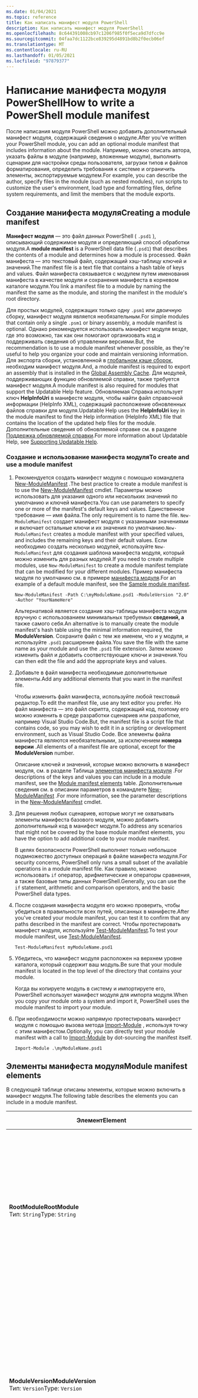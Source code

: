 ```yaml
---
ms.date: 01/04/2021
ms.topic: reference
title: Как написать манифест модуля PowerShell
description: Как написать манифест модуля PowerShell
ms.openlocfilehash: 8c644391008cb97c1206f985f0f5eca9d7dfcc9e
ms.sourcegitcommit: 04faa7dc1122bce839295d4891bd8b2f0ecb06ef
ms.translationtype: MT
ms.contentlocale: ru-RU
ms.lasthandoff: 01/05/2021
ms.locfileid: "97879377"
---
```

# <a name="how-to-write-a-powershell-module-manifest"></a><span data-ttu-id="8c124-103">Написание манифеста модуля PowerShell</span><span class="sxs-lookup"><span data-stu-id="8c124-103">How to write a PowerShell module manifest</span></span>

<span data-ttu-id="8c124-104">После написания модуля PowerShell можно добавить дополнительный манифест модуля, содержащий сведения о модуле.</span><span class="sxs-lookup"><span data-stu-id="8c124-104">After you've written your PowerShell module, you can add an optional module manifest that includes information about the module.</span></span> <span data-ttu-id="8c124-105">Например, можно описать автора, указать файлы в модуле (например, вложенные модули), выполнить сценарии для настройки среды пользователя, загрузки типов и файлов форматирования, определить требования к системе и ограничить элементы, экспортируемые модулем.</span><span class="sxs-lookup"><span data-stu-id="8c124-105">For example, you can describe the author, specify files in the module (such as nested modules), run scripts to customize the user's environment, load type and formatting files, define system requirements, and limit the members that the module exports.</span></span>

## <a name="creating-a-module-manifest"></a><span data-ttu-id="8c124-106">Создание манифеста модуля</span><span class="sxs-lookup"><span data-stu-id="8c124-106">Creating a module manifest</span></span>

<span data-ttu-id="8c124-107">**Манифест модуля** — это файл данных PowerShell ( `.psd1` ), описывающий содержимое модуля и определяющий способ обработки модуля.</span><span class="sxs-lookup"><span data-stu-id="8c124-107">A **module manifest** is a PowerShell data file (`.psd1`) that describes the contents of a module and determines how a module is processed.</span></span> <span data-ttu-id="8c124-108">Файл манифеста — это текстовый файл, содержащий хэш-таблицу ключей и значений.</span><span class="sxs-lookup"><span data-stu-id="8c124-108">The manifest file is a text file that contains a hash table of keys and values.</span></span> <span data-ttu-id="8c124-109">Файл манифеста связывается с модулем путем именования манифеста в качестве модуля и сохранения манифеста в корневом каталоге модуля.</span><span class="sxs-lookup"><span data-stu-id="8c124-109">You link a manifest file to a module by naming the manifest the same as the module, and storing the manifest in the module's root directory.</span></span>

<span data-ttu-id="8c124-110">Для простых модулей, содержащих только одну `.psm1` или двоичную сборку, манифест модуля является необязательным.</span><span class="sxs-lookup"><span data-stu-id="8c124-110">For simple modules that contain only a single `.psm1` or binary assembly, a module manifest is optional.</span></span> <span data-ttu-id="8c124-111">Однако рекомендуется использовать манифест модуля везде, где это возможно, так как они помогают организовать код и поддерживать сведения об управлении версиями.</span><span class="sxs-lookup"><span data-stu-id="8c124-111">But, the recommendation is to use a module manifest whenever possible, as they're useful to help you organize your code and maintain versioning information.</span></span> <span data-ttu-id="8c124-112">Для экспорта сборки, установленной в [глобальном кэше сборок](/dotnet/framework/app-domains/gac), необходим манифест модуля.</span><span class="sxs-lookup"><span data-stu-id="8c124-112">And, a module manifest is required to export an assembly that is installed in the [Global Assembly Cache](/dotnet/framework/app-domains/gac).</span></span> <span data-ttu-id="8c124-113">Для модулей, поддерживающих функцию обновляемой справки, также требуется манифест модуля.</span><span class="sxs-lookup"><span data-stu-id="8c124-113">A module manifest is also required for modules that support the Updatable Help feature.</span></span> <span data-ttu-id="8c124-114">Обновляемая Справка использует ключ **HelpInfoUri** в манифесте модуля, чтобы найти файл справочной информации (HelpInfo XML), содержащий расположение обновленных файлов справки для модуля.</span><span class="sxs-lookup"><span data-stu-id="8c124-114">Updatable Help uses the **HelpInfoUri** key in the module manifest to find the Help information (HelpInfo XML) file that contains the location of the updated help files for the module.</span></span> <span data-ttu-id="8c124-115">Дополнительные сведения об обновляемой справке см. в разделе [Поддержка обновляемой справки](./supporting-updatable-help.md).</span><span class="sxs-lookup"><span data-stu-id="8c124-115">For more information about Updatable Help, see [Supporting Updatable Help](./supporting-updatable-help.md).</span></span>

### <a name="to-create-and-use-a-module-manifest"></a><span data-ttu-id="8c124-116">Создание и использование манифеста модуля</span><span class="sxs-lookup"><span data-stu-id="8c124-116">To create and use a module manifest</span></span>

1. <span data-ttu-id="8c124-117">Рекомендуется создать манифест модуля с помощью командлета [New-ModuleManifest](/powershell/module/Microsoft.PowerShell.Core/New-ModuleManifest) .</span><span class="sxs-lookup"><span data-stu-id="8c124-117">The best practice to create a module manifest is to use the [New-ModuleManifest](/powershell/module/Microsoft.PowerShell.Core/New-ModuleManifest) cmdlet.</span></span> <span data-ttu-id="8c124-118">Параметры можно использовать для указания одного или нескольких значений по умолчанию и ключей манифеста.</span><span class="sxs-lookup"><span data-stu-id="8c124-118">You can use parameters to specify one or more of the manifest's default keys and values.</span></span> <span data-ttu-id="8c124-119">Единственное требование — имя файла.</span><span class="sxs-lookup"><span data-stu-id="8c124-119">The only requirement is to name the file.</span></span> <span data-ttu-id="8c124-120">`New-ModuleManifest` создает манифест модуля с указанными значениями и включает остальные ключи и их значения по умолчанию.</span><span class="sxs-lookup"><span data-stu-id="8c124-120">`New-ModuleManifest` creates a module manifest with your specified values, and includes the remaining keys and their default values.</span></span> <span data-ttu-id="8c124-121">Если необходимо создать несколько модулей, используйте `New-ModuleManifest` для создания шаблона манифеста модуля, который можно изменить для разных модулей.</span><span class="sxs-lookup"><span data-stu-id="8c124-121">If you need to create multiple modules, use `New-ModuleManifest` to create a module manifest template that can be modified for your different modules.</span></span> <span data-ttu-id="8c124-122">Пример манифеста модуля по умолчанию см. в примере [манифеста модуля](#sample-module-manifest).</span><span class="sxs-lookup"><span data-stu-id="8c124-122">For an example of a default module manifest, see the [Sample module manifest](#sample-module-manifest).</span></span>

   `New-ModuleManifest -Path C:\myModuleName.psd1 -ModuleVersion "2.0" -Author "YourNameHere"`

   <span data-ttu-id="8c124-123">Альтернативой является создание хэш-таблицы манифеста модуля вручную с использованием минимальных требуемых **сведений, а** также самого себя.</span><span class="sxs-lookup"><span data-stu-id="8c124-123">An alternative is to manually create the module manifest's hash table using the minimal information required, the **ModuleVersion**.</span></span> <span data-ttu-id="8c124-124">Сохраните файл с тем же именем, что и у модуля, и используйте `.psd1` расширение файла.</span><span class="sxs-lookup"><span data-stu-id="8c124-124">You save the file with the same name as your module and use the `.psd1` file extension.</span></span> <span data-ttu-id="8c124-125">Затем можно изменить файл и добавить соответствующие ключи и значения.</span><span class="sxs-lookup"><span data-stu-id="8c124-125">You can then edit the file and add the appropriate keys and values.</span></span>

1. <span data-ttu-id="8c124-126">Добавьте в файл манифеста необходимые дополнительные элементы.</span><span class="sxs-lookup"><span data-stu-id="8c124-126">Add any additional elements that you want in the manifest file.</span></span>

   <span data-ttu-id="8c124-127">Чтобы изменить файл манифеста, используйте любой текстовый редактор.</span><span class="sxs-lookup"><span data-stu-id="8c124-127">To edit the manifest file, use any text editor you prefer.</span></span> <span data-ttu-id="8c124-128">Но файл манифеста — это файл скрипта, содержащий код, поэтому его можно изменить в среде разработки сценариев или разработке, например Visual Studio Code.</span><span class="sxs-lookup"><span data-stu-id="8c124-128">But, the manifest file is a script file that contains code, so you may wish to edit it in a scripting or development environment, such as Visual Studio Code.</span></span> <span data-ttu-id="8c124-129">Все элементы файла манифеста являются необязательными, за исключением **номера версии** .</span><span class="sxs-lookup"><span data-stu-id="8c124-129">All elements of a manifest file are optional, except for the **ModuleVersion** number.</span></span>

   <span data-ttu-id="8c124-130">Описание ключей и значений, которые можно включить в манифест модуля, см. в разделе Таблица [элементов манифеста модуля](#module-manifest-elements) .</span><span class="sxs-lookup"><span data-stu-id="8c124-130">For descriptions of the keys and values you can include in a module manifest, see the [Module manifest elements](#module-manifest-elements) table.</span></span> <span data-ttu-id="8c124-131">Дополнительные сведения см. в описании параметров в командлете [New-ModuleManifest](/powershell/module/Microsoft.PowerShell.Core/New-ModuleManifest) .</span><span class="sxs-lookup"><span data-stu-id="8c124-131">For more information, see the parameter descriptions in the [New-ModuleManifest](/powershell/module/Microsoft.PowerShell.Core/New-ModuleManifest) cmdlet.</span></span>

1. <span data-ttu-id="8c124-132">Для решения любых сценариев, которые могут не охватывать элементы манифеста базового модуля, можно добавить дополнительный код в манифест модуля.</span><span class="sxs-lookup"><span data-stu-id="8c124-132">To address any scenarios that might not be covered by the base module manifest elements, you have the option to add additional code to your module manifest.</span></span>

   <span data-ttu-id="8c124-133">В целях безопасности PowerShell выполняет только небольшое подмножество доступных операций в файле манифеста модуля.</span><span class="sxs-lookup"><span data-stu-id="8c124-133">For security concerns, PowerShell only runs a small subset of the available operations in a module manifest file.</span></span> <span data-ttu-id="8c124-134">Как правило, можно использовать `if` оператор, арифметические и операторы сравнения, а также базовые типы данных PowerShell.</span><span class="sxs-lookup"><span data-stu-id="8c124-134">Generally, you can use the `if` statement, arithmetic and comparison operators, and the basic PowerShell data types.</span></span>

1. <span data-ttu-id="8c124-135">После создания манифеста модуля его можно проверить, чтобы убедиться в правильности всех путей, описанных в манифесте.</span><span class="sxs-lookup"><span data-stu-id="8c124-135">After you've created your module manifest, you can test it to confirm that any paths described in the manifest are correct.</span></span> <span data-ttu-id="8c124-136">Чтобы протестировать манифест модуля, используйте [Test-ModuleManifest](/powershell/module/Microsoft.PowerShell.Core/Test-ModuleManifest).</span><span class="sxs-lookup"><span data-stu-id="8c124-136">To test your module manifest, use [Test-ModuleManifest](/powershell/module/Microsoft.PowerShell.Core/Test-ModuleManifest).</span></span>

   `Test-ModuleManifest myModuleName.psd1`

1. <span data-ttu-id="8c124-137">Убедитесь, что манифест модуля расположен на верхнем уровне каталога, который содержит ваш модуль.</span><span class="sxs-lookup"><span data-stu-id="8c124-137">Be sure that your module manifest is located in the top level of the directory that contains your module.</span></span>

   <span data-ttu-id="8c124-138">Когда вы копируете модуль в систему и импортируете его, PowerShell использует манифест модуля для импорта модуля.</span><span class="sxs-lookup"><span data-stu-id="8c124-138">When you copy your module onto a system and import it, PowerShell uses the module manifest to import your module.</span></span>

1. <span data-ttu-id="8c124-139">При необходимости можно напрямую протестировать манифест модуля с помощью вызова метода [Import-Module](/powershell/module/Microsoft.PowerShell.Core/Import-Module) , используя точку с этим манифестом.</span><span class="sxs-lookup"><span data-stu-id="8c124-139">Optionally, you can directly test your module manifest with a call to [Import-Module](/powershell/module/Microsoft.PowerShell.Core/Import-Module) by dot-sourcing the manifest itself.</span></span>

   `Import-Module .\myModuleName.psd1`

## <a name="module-manifest-elements"></a><span data-ttu-id="8c124-140">Элементы манифеста модуля</span><span class="sxs-lookup"><span data-stu-id="8c124-140">Module manifest elements</span></span>

<span data-ttu-id="8c124-141">В следующей таблице описаны элементы, которые можно включить в манифест модуля.</span><span class="sxs-lookup"><span data-stu-id="8c124-141">The following table describes the elements you can include in a module manifest.</span></span>

|<span data-ttu-id="8c124-142">Элемент</span><span class="sxs-lookup"><span data-stu-id="8c124-142">Element</span></span>|<span data-ttu-id="8c124-143">По умолчанию</span><span class="sxs-lookup"><span data-stu-id="8c124-143">Default</span></span>|<span data-ttu-id="8c124-144">Описание</span><span class="sxs-lookup"><span data-stu-id="8c124-144">Description</span></span>|
|-------------|-------------|-----------------|
|<span data-ttu-id="8c124-145">**RootModule**</span><span class="sxs-lookup"><span data-stu-id="8c124-145">**RootModule**</span></span><br /> <span data-ttu-id="8c124-146">Тип: `String`</span><span class="sxs-lookup"><span data-stu-id="8c124-146">Type: `String`</span></span>|`<empty string>`|<span data-ttu-id="8c124-147">Модуль скрипта или файл двоичного модуля, связанный с этим манифестом.</span><span class="sxs-lookup"><span data-stu-id="8c124-147">Script module or binary module file associated with this manifest.</span></span> <span data-ttu-id="8c124-148">Предыдущие версии PowerShell вызвали этот элемент **модулетопроцесс**.</span><span class="sxs-lookup"><span data-stu-id="8c124-148">Previous versions of PowerShell called this element the **ModuleToProcess**.</span></span><br /> <span data-ttu-id="8c124-149">Возможные типы для корневого модуля могут быть пустыми, что создает модуль **манифеста** , имя модуля скрипта ( `.psm1` ) или имя двоичного модуля ( `.exe` или `.dll` ).</span><span class="sxs-lookup"><span data-stu-id="8c124-149">Possible types for the root module can be empty, which creates a **Manifest** module, the name of a script module (`.psm1`), or the name of a binary module (`.exe` or `.dll`).</span></span> <span data-ttu-id="8c124-150">При размещении имени манифеста модуля ( `.psd1` ) или файла скрипта ( `.ps1` ) в этом элементе возникает ошибка.</span><span class="sxs-lookup"><span data-stu-id="8c124-150">Placing the name of a module manifest (`.psd1`) or a script file (`.ps1`) in this element causes an error.</span></span> <br /> <span data-ttu-id="8c124-151">Например, `RootModule = 'ScriptModule.psm1'`.</span><span class="sxs-lookup"><span data-stu-id="8c124-151">Example: `RootModule = 'ScriptModule.psm1'`</span></span>|
|<span data-ttu-id="8c124-152">**ModuleVersion**</span><span class="sxs-lookup"><span data-stu-id="8c124-152">**ModuleVersion**</span></span><br /> <span data-ttu-id="8c124-153">Тип: `Version`</span><span class="sxs-lookup"><span data-stu-id="8c124-153">Type: `Version`</span></span>|`'0.0.1'`|<span data-ttu-id="8c124-154">Номер версии этого модуля.</span><span class="sxs-lookup"><span data-stu-id="8c124-154">Version number of this module.</span></span> <span data-ttu-id="8c124-155">Если значение не задано, `New-ModuleManifest`   используется значение по умолчанию.</span><span class="sxs-lookup"><span data-stu-id="8c124-155">If a value isn't specified, `New-ModuleManifest`   uses the default.</span></span> <span data-ttu-id="8c124-156">Строка должна иметь возможность преобразования в тип, `Version` например `#.#.#.#.#` .</span><span class="sxs-lookup"><span data-stu-id="8c124-156">The string must be able to convert to the type `Version` for example `#.#.#.#.#`.</span></span> <span data-ttu-id="8c124-157">`Import-Module` загружает первый найденный модуль в **$PSModulePath** , который соответствует имени, и имеет по крайней мере **высокое значение в** качестве параметра **MinimumVersion** .</span><span class="sxs-lookup"><span data-stu-id="8c124-157">`Import-Module` loads the first module it finds on the **$PSModulePath** that matches the name, and has at least as high a **ModuleVersion**, as the **MinimumVersion** parameter.</span></span> <span data-ttu-id="8c124-158">Чтобы импортировать определенную версию, используйте `Import-Module` параметр **RequiredVersion** командлета.</span><span class="sxs-lookup"><span data-stu-id="8c124-158">To import a specific version, use the `Import-Module` cmdlet's **RequiredVersion** parameter.</span></span><br /> <span data-ttu-id="8c124-159">Например, `ModuleVersion = '1.0'`.</span><span class="sxs-lookup"><span data-stu-id="8c124-159">Example: `ModuleVersion = '1.0'`</span></span>|
|<span data-ttu-id="8c124-160">**GUID**</span><span class="sxs-lookup"><span data-stu-id="8c124-160">**GUID**</span></span><br /> <span data-ttu-id="8c124-161">Тип: `GUID`</span><span class="sxs-lookup"><span data-stu-id="8c124-161">Type: `GUID`</span></span>|`'<GUID>'`|<span data-ttu-id="8c124-162">Идентификатор, используемый для уникальной идентификации этого модуля.</span><span class="sxs-lookup"><span data-stu-id="8c124-162">ID used to uniquely identify this module.</span></span> <span data-ttu-id="8c124-163">Если значение не указано, `New-ModuleManifest` автоматически создает значение.</span><span class="sxs-lookup"><span data-stu-id="8c124-163">If a value isn't specified, `New-ModuleManifest` autogenerates the value.</span></span> <span data-ttu-id="8c124-164">В настоящее время модуль нельзя импортировать по **идентификатору GUID**.</span><span class="sxs-lookup"><span data-stu-id="8c124-164">You can't currently import a module by **GUID**.</span></span> <br /> <span data-ttu-id="8c124-165">Например, `GUID = 'cfc45206-1e49-459d-a8ad-5b571ef94857'`.</span><span class="sxs-lookup"><span data-stu-id="8c124-165">Example: `GUID = 'cfc45206-1e49-459d-a8ad-5b571ef94857'`</span></span>|
|<span data-ttu-id="8c124-166">**Автор**</span><span class="sxs-lookup"><span data-stu-id="8c124-166">**Author**</span></span><br /> <span data-ttu-id="8c124-167">Тип: `String`</span><span class="sxs-lookup"><span data-stu-id="8c124-167">Type: `String`</span></span>|`'<Current user>'`|<span data-ttu-id="8c124-168">Автор этого модуля.</span><span class="sxs-lookup"><span data-stu-id="8c124-168">Author of this module.</span></span> <span data-ttu-id="8c124-169">Если значение не указано, `New-ModuleManifest` использует текущего пользователя.</span><span class="sxs-lookup"><span data-stu-id="8c124-169">If a value isn't specified, `New-ModuleManifest` uses the current user.</span></span> <br /> <span data-ttu-id="8c124-170">Например, `Author = 'AuthorNameHere'`.</span><span class="sxs-lookup"><span data-stu-id="8c124-170">Example: `Author = 'AuthorNameHere'`</span></span>|
|<span data-ttu-id="8c124-171">**CompanyName**</span><span class="sxs-lookup"><span data-stu-id="8c124-171">**CompanyName**</span></span><br /> <span data-ttu-id="8c124-172">Тип: `String`</span><span class="sxs-lookup"><span data-stu-id="8c124-172">Type: `String`</span></span>|`'Unknown'`|<span data-ttu-id="8c124-173">Компания или поставщик этого модуля.</span><span class="sxs-lookup"><span data-stu-id="8c124-173">Company or vendor of this module.</span></span> <span data-ttu-id="8c124-174">Если значение не задано, `New-ModuleManifest` используется значение по умолчанию.</span><span class="sxs-lookup"><span data-stu-id="8c124-174">If a value isn't specified, `New-ModuleManifest` uses the default.</span></span><br /> <span data-ttu-id="8c124-175">Например, `CompanyName = 'Fabrikam'`.</span><span class="sxs-lookup"><span data-stu-id="8c124-175">Example: `CompanyName = 'Fabrikam'`</span></span>|
|<span data-ttu-id="8c124-176">**Авторские права**</span><span class="sxs-lookup"><span data-stu-id="8c124-176">**Copyright**</span></span><br /> <span data-ttu-id="8c124-177">Тип: `String`</span><span class="sxs-lookup"><span data-stu-id="8c124-177">Type: `String`</span></span>|`'(c) <Author>. All rights reserved.'`| <span data-ttu-id="8c124-178">Заявление об авторских правах для этого модуля.</span><span class="sxs-lookup"><span data-stu-id="8c124-178">Copyright statement for this module.</span></span> <span data-ttu-id="8c124-179">Если значение не указано, `New-ModuleManifest` то использует значение по умолчанию с текущим пользователем в качестве `<Author>` .</span><span class="sxs-lookup"><span data-stu-id="8c124-179">If a value isn't specified, `New-ModuleManifest` uses the default with the current user as the `<Author>`.</span></span> <span data-ttu-id="8c124-180">Чтобы указать автора, используйте параметр **Author** .</span><span class="sxs-lookup"><span data-stu-id="8c124-180">To specify an author, use the **Author** parameter.</span></span> <br /> <span data-ttu-id="8c124-181">Например, `Copyright = '2019 AuthorName. All rights reserved.'`.</span><span class="sxs-lookup"><span data-stu-id="8c124-181">Example: `Copyright = '2019 AuthorName. All rights reserved.'`</span></span>|
|<span data-ttu-id="8c124-182">**Описание**</span><span class="sxs-lookup"><span data-stu-id="8c124-182">**Description**</span></span><br /> <span data-ttu-id="8c124-183">Тип: `String`</span><span class="sxs-lookup"><span data-stu-id="8c124-183">Type: `String`</span></span>|`<empty string>`|<span data-ttu-id="8c124-184">Описание функциональных возможностей, предоставляемых этим модулем.</span><span class="sxs-lookup"><span data-stu-id="8c124-184">Description of the functionality provided by this module.</span></span><br /> <span data-ttu-id="8c124-185">Например, `Description = 'This is the module's description.'`.</span><span class="sxs-lookup"><span data-stu-id="8c124-185">Example: `Description = 'This is the module's description.'`</span></span>|
|<span data-ttu-id="8c124-186">**PowerShellVersion**</span><span class="sxs-lookup"><span data-stu-id="8c124-186">**PowerShellVersion**</span></span><br /> <span data-ttu-id="8c124-187">Тип: `Version`</span><span class="sxs-lookup"><span data-stu-id="8c124-187">Type: `Version`</span></span>|`<empty string>`|<span data-ttu-id="8c124-188">Минимальная версия модуля PowerShell, необходимая для этого модуля.</span><span class="sxs-lookup"><span data-stu-id="8c124-188">Minimum version of the PowerShell engine required by this module.</span></span> <span data-ttu-id="8c124-189">Допустимые значения: 1,0, 2,0, 3,0, 4,0, 5,0, 5,1, 6,0, 6,1, 6,2, 7,0 и 7,1.</span><span class="sxs-lookup"><span data-stu-id="8c124-189">Valid values are 1.0, 2.0, 3.0, 4.0, 5.0, 5.1, 6.0, 6.1, 6.2, 7.0 and 7.1.</span></span><br /> <span data-ttu-id="8c124-190">Например, `PowerShellVersion = '5.0'`.</span><span class="sxs-lookup"><span data-stu-id="8c124-190">Example: `PowerShellVersion = '5.0'`</span></span>|
|<span data-ttu-id="8c124-191">**повершеллхостнаме**</span><span class="sxs-lookup"><span data-stu-id="8c124-191">**PowerShellHostName**</span></span><br /> <span data-ttu-id="8c124-192">Тип: `String`</span><span class="sxs-lookup"><span data-stu-id="8c124-192">Type: `String`</span></span>|`<empty string>`|<span data-ttu-id="8c124-193">Имя узла PowerShell, необходимого для этого модуля.</span><span class="sxs-lookup"><span data-stu-id="8c124-193">Name of the PowerShell host required by this module.</span></span> <span data-ttu-id="8c124-194">Это имя предоставляется в PowerShell.</span><span class="sxs-lookup"><span data-stu-id="8c124-194">This name is provided by PowerShell.</span></span> <span data-ttu-id="8c124-195">Чтобы найти имя основной программы, в программе введите: `$host.name` .</span><span class="sxs-lookup"><span data-stu-id="8c124-195">To find the name of a host program, in the program, type: `$host.name`.</span></span><br /> <span data-ttu-id="8c124-196">Например, `PowerShellHostName = 'ConsoleHost'`.</span><span class="sxs-lookup"><span data-stu-id="8c124-196">Example: `PowerShellHostName = 'ConsoleHost'`</span></span>|
|<span data-ttu-id="8c124-197">**повершеллхостверсион**</span><span class="sxs-lookup"><span data-stu-id="8c124-197">**PowerShellHostVersion**</span></span><br /> <span data-ttu-id="8c124-198">Тип: `Version`</span><span class="sxs-lookup"><span data-stu-id="8c124-198">Type: `Version`</span></span>|`<empty string>`|<span data-ttu-id="8c124-199">Минимальная версия узла PowerShell, необходимая для этого модуля.</span><span class="sxs-lookup"><span data-stu-id="8c124-199">Minimum version of the PowerShell host required by this module.</span></span><br /> <span data-ttu-id="8c124-200">Например, `PowerShellHostVersion = '2.0'`.</span><span class="sxs-lookup"><span data-stu-id="8c124-200">Example: `PowerShellHostVersion = '2.0'`</span></span>|
|<span data-ttu-id="8c124-201">**дотнетфрамеворкверсион**</span><span class="sxs-lookup"><span data-stu-id="8c124-201">**DotNetFrameworkVersion**</span></span><br /> <span data-ttu-id="8c124-202">Тип: `Version`</span><span class="sxs-lookup"><span data-stu-id="8c124-202">Type: `Version`</span></span>|`<empty string>`|<span data-ttu-id="8c124-203">Минимальная версия платформы Microsoft .NET, необходимая для этого модуля.</span><span class="sxs-lookup"><span data-stu-id="8c124-203">Minimum version of Microsoft .NET Framework required by this module.</span></span> <span data-ttu-id="8c124-204">Этот предварительный компонент действителен только для выпуска PowerShell Desktop Edition, например PowerShell 5,1.</span><span class="sxs-lookup"><span data-stu-id="8c124-204">This prerequisite is valid for the PowerShell Desktop edition only, such as PowerShell 5.1.</span></span><br /> <span data-ttu-id="8c124-205">Например, `DotNetFrameworkVersion = '3.5'`.</span><span class="sxs-lookup"><span data-stu-id="8c124-205">Example: `DotNetFrameworkVersion = '3.5'`</span></span>|
|<span data-ttu-id="8c124-206">**CLRVersion**</span><span class="sxs-lookup"><span data-stu-id="8c124-206">**CLRVersion**</span></span><br /> <span data-ttu-id="8c124-207">Тип: `Version`</span><span class="sxs-lookup"><span data-stu-id="8c124-207">Type: `Version`</span></span>|`<empty string>`|<span data-ttu-id="8c124-208">Минимальная версия среды CLR, необходимая для этого модуля.</span><span class="sxs-lookup"><span data-stu-id="8c124-208">Minimum version of the common language runtime (CLR) required by this module.</span></span> <span data-ttu-id="8c124-209">Этот предварительный компонент действителен только для выпуска PowerShell Desktop Edition, например PowerShell 5,1.</span><span class="sxs-lookup"><span data-stu-id="8c124-209">This prerequisite is valid for the PowerShell Desktop edition only, such as PowerShell 5.1.</span></span><br /> <span data-ttu-id="8c124-210">Например, `CLRVersion = '3.5'`.</span><span class="sxs-lookup"><span data-stu-id="8c124-210">Example: `CLRVersion = '3.5'`</span></span>|
|<span data-ttu-id="8c124-211">**ProcessorArchitecture**</span><span class="sxs-lookup"><span data-stu-id="8c124-211">**ProcessorArchitecture**</span></span><br /> <span data-ttu-id="8c124-212">Тип: `ProcessorArchitecture`</span><span class="sxs-lookup"><span data-stu-id="8c124-212">Type: `ProcessorArchitecture`</span></span>|`<empty string>`|<span data-ttu-id="8c124-213">Архитектура процессора (отсутствует, x86, AMD64), необходимая для этого модуля.</span><span class="sxs-lookup"><span data-stu-id="8c124-213">Processor architecture (None, X86, Amd64) required by this module.</span></span> <span data-ttu-id="8c124-214">Допустимые значения: x86, AMD64, ARM, IA64, MSIL и None (неизвестный или не указан).</span><span class="sxs-lookup"><span data-stu-id="8c124-214">Valid values are x86, AMD64, Arm, IA64, MSIL, and None (unknown or unspecified).</span></span><br /> <span data-ttu-id="8c124-215">Например, `ProcessorArchitecture = 'x86'`.</span><span class="sxs-lookup"><span data-stu-id="8c124-215">Example: `ProcessorArchitecture = 'x86'`</span></span>|
|<span data-ttu-id="8c124-216">**RequiredModules**</span><span class="sxs-lookup"><span data-stu-id="8c124-216">**RequiredModules**</span></span><br /> <span data-ttu-id="8c124-217">Тип: `Object[]`</span><span class="sxs-lookup"><span data-stu-id="8c124-217">Type: `Object[]`</span></span>|`@()`|<span data-ttu-id="8c124-218">Модули, которые необходимо импортировать в глобальную среду перед импортом этого модуля.</span><span class="sxs-lookup"><span data-stu-id="8c124-218">Modules that must be imported into the global environment prior to importing this module.</span></span> <span data-ttu-id="8c124-219">Это загружает все перечисленные модули, если они еще не загружены.</span><span class="sxs-lookup"><span data-stu-id="8c124-219">This loads any modules listed unless they've already been loaded.</span></span> <span data-ttu-id="8c124-220">Так, некоторые модули могли быть загружены другим модулем.</span><span class="sxs-lookup"><span data-stu-id="8c124-220">For example, some modules may already be loaded by a different module.</span></span> <span data-ttu-id="8c124-221">Можно указать конкретную версию для загрузки с помощью `RequiredVersion` , а не `ModuleVersion` .</span><span class="sxs-lookup"><span data-stu-id="8c124-221">It's possible to specify a specific version to load using `RequiredVersion` rather than `ModuleVersion`.</span></span> <span data-ttu-id="8c124-222">Когда `ModuleVersion` используется, будет загружена последняя версия, доступная по меньшей мере с указанной версией.</span><span class="sxs-lookup"><span data-stu-id="8c124-222">When `ModuleVersion` is used it will load the newest version available with a minimum of the version specified.</span></span> <span data-ttu-id="8c124-223">В значении параметра строки и хэш-таблицы можно объединять.</span><span class="sxs-lookup"><span data-stu-id="8c124-223">You can combine strings and hash tables in the parameter value.</span></span><br /> <span data-ttu-id="8c124-224">Пример: `RequiredModules = @("MyModule", @{ModuleName="MyDependentModule"; ModuleVersion="2.0"; GUID="cfc45206-1e49-459d-a8ad-5b571ef94857"})`</span><span class="sxs-lookup"><span data-stu-id="8c124-224">Example: `RequiredModules = @("MyModule", @{ModuleName="MyDependentModule"; ModuleVersion="2.0"; GUID="cfc45206-1e49-459d-a8ad-5b571ef94857"})`</span></span><br /> <span data-ttu-id="8c124-225">Пример: `RequiredModules = @("MyModule", @{ModuleName="MyDependentModule"; RequiredVersion="1.5"; GUID="cfc45206-1e49-459d-a8ad-5b571ef94857"})`</span><span class="sxs-lookup"><span data-stu-id="8c124-225">Example: `RequiredModules = @("MyModule", @{ModuleName="MyDependentModule"; RequiredVersion="1.5"; GUID="cfc45206-1e49-459d-a8ad-5b571ef94857"})`</span></span>|
|<span data-ttu-id="8c124-226">**рекуиредассемблиес**</span><span class="sxs-lookup"><span data-stu-id="8c124-226">**RequiredAssemblies**</span></span><br /> <span data-ttu-id="8c124-227">Тип: `String[]`</span><span class="sxs-lookup"><span data-stu-id="8c124-227">Type: `String[]`</span></span>|`@()`|<span data-ttu-id="8c124-228">Сборки, которые должны быть загружены перед импортом этого модуля.</span><span class="sxs-lookup"><span data-stu-id="8c124-228">Assemblies that must be loaded prior to importing this module.</span></span> <span data-ttu-id="8c124-229">Указывает `.dll` имена файлов сборки (), которые требуются для модуля.</span><span class="sxs-lookup"><span data-stu-id="8c124-229">Specifies the assembly (`.dll`) file names that the module requires.</span></span><br /> <span data-ttu-id="8c124-230">PowerShell загружает указанные сборки перед обновлением типов или форматов, импортом вложенных модулей или импортом файла модуля, который указан в значении ключа RootModule.</span><span class="sxs-lookup"><span data-stu-id="8c124-230">PowerShell loads the specified assemblies before updating types or formats, importing nested modules, or importing the module file that is specified in the value of the RootModule key.</span></span> <span data-ttu-id="8c124-231">Используйте этот параметр, чтобы получить список всех сборок, необходимых для модуля.</span><span class="sxs-lookup"><span data-stu-id="8c124-231">Use this parameter to list all the assemblies that the module requires.</span></span><br /> <span data-ttu-id="8c124-232">Например, `RequiredAssemblies = @("assembly1.dll", "assembly2.dll", "assembly3.dll")`.</span><span class="sxs-lookup"><span data-stu-id="8c124-232">Example: `RequiredAssemblies = @("assembly1.dll", "assembly2.dll", "assembly3.dll")`</span></span>|
|<span data-ttu-id="8c124-233">**скриптстопроцесс**</span><span class="sxs-lookup"><span data-stu-id="8c124-233">**ScriptsToProcess**</span></span><br /> <span data-ttu-id="8c124-234">Тип: `String[]`</span><span class="sxs-lookup"><span data-stu-id="8c124-234">Type: `String[]`</span></span>|`@()`|<span data-ttu-id="8c124-235">Файлы скриптов ( `.ps1` ), которые выполняются в состоянии сеанса вызывающего объекта при импорте модуля.</span><span class="sxs-lookup"><span data-stu-id="8c124-235">Script (`.ps1`) files that are run in the caller's session state when the module is imported.</span></span> <span data-ttu-id="8c124-236">Это может быть глобальное состояние сеанса или, для вложенных модулей, состояние сеанса другого модуля.</span><span class="sxs-lookup"><span data-stu-id="8c124-236">This could be the global session state or, for nested modules, the session state of another module.</span></span> <span data-ttu-id="8c124-237">Эти скрипты можно использовать для подготовки среды точно так же, как в скрипте.</span><span class="sxs-lookup"><span data-stu-id="8c124-237">You can use these scripts to prepare an environment just as you might use a log in script.</span></span><br /> <span data-ttu-id="8c124-238">Эти скрипты выполняются до загрузки всех модулей, перечисленных в манифесте.</span><span class="sxs-lookup"><span data-stu-id="8c124-238">These scripts are run before any of the modules listed in the manifest are loaded.</span></span> <br /> <span data-ttu-id="8c124-239">Например, `ScriptsToProcess = @("script1.ps1", "script2.ps1", "script3.ps1")`.</span><span class="sxs-lookup"><span data-stu-id="8c124-239">Example: `ScriptsToProcess = @("script1.ps1", "script2.ps1", "script3.ps1")`</span></span>|
|<span data-ttu-id="8c124-240">**типестопроцесс**</span><span class="sxs-lookup"><span data-stu-id="8c124-240">**TypesToProcess**</span></span><br /> <span data-ttu-id="8c124-241">Тип: `String[]`</span><span class="sxs-lookup"><span data-stu-id="8c124-241">Type: `String[]`</span></span>|`@()`|<span data-ttu-id="8c124-242">Файлы типов ( `.ps1xml` ), которые будут загружены при импорте этого модуля.</span><span class="sxs-lookup"><span data-stu-id="8c124-242">Type files (`.ps1xml`) to be loaded when importing this module.</span></span> <br /> <span data-ttu-id="8c124-243">Например, `TypesToProcess = @("type1.ps1xml", "type2.ps1xml", "type3.ps1xml")`.</span><span class="sxs-lookup"><span data-stu-id="8c124-243">Example: `TypesToProcess = @("type1.ps1xml", "type2.ps1xml", "type3.ps1xml")`</span></span>|
|<span data-ttu-id="8c124-244">**форматстопроцесс**</span><span class="sxs-lookup"><span data-stu-id="8c124-244">**FormatsToProcess**</span></span><br /> <span data-ttu-id="8c124-245">Тип: `String[]`</span><span class="sxs-lookup"><span data-stu-id="8c124-245">Type: `String[]`</span></span>|`@()`|<span data-ttu-id="8c124-246">Файлы форматирования ( `.ps1xml` ), которые должны быть загружены при импорте этого модуля.</span><span class="sxs-lookup"><span data-stu-id="8c124-246">Format files (`.ps1xml`) to be loaded when importing this module.</span></span> <br /> <span data-ttu-id="8c124-247">Например, `FormatsToProcess = @("format1.ps1xml", "format2.ps1xml", "format3.ps1xml")`.</span><span class="sxs-lookup"><span data-stu-id="8c124-247">Example: `FormatsToProcess = @("format1.ps1xml", "format2.ps1xml", "format3.ps1xml")`</span></span>|
|<span data-ttu-id="8c124-248">**NestedModules**</span><span class="sxs-lookup"><span data-stu-id="8c124-248">**NestedModules**</span></span><br /> <span data-ttu-id="8c124-249">Тип: `Object[]`</span><span class="sxs-lookup"><span data-stu-id="8c124-249">Type: `Object[]`</span></span>|`@()`|<span data-ttu-id="8c124-250">Модули для импорта как вложенные модули модуля, указанного в **RootModule** (Alias:**модулетопроцесс**).</span><span class="sxs-lookup"><span data-stu-id="8c124-250">Modules to import as nested modules of the module specified in **RootModule** (alias:**ModuleToProcess**).</span></span><br /> <span data-ttu-id="8c124-251">Добавление имени модуля в этот элемент аналогично вызову `Import-Module` из скрипта или кода сборки.</span><span class="sxs-lookup"><span data-stu-id="8c124-251">Adding a module name to this element is similar to calling `Import-Module` from within your script or assembly code.</span></span> <span data-ttu-id="8c124-252">Основное отличие от использования файла манифеста состоит в том, что проще увидеть, что вы загружаете.</span><span class="sxs-lookup"><span data-stu-id="8c124-252">The main difference by using a manifest file is that it's easier to see what you're loading.</span></span> <span data-ttu-id="8c124-253">Если не удается загрузить модуль, вы еще не загрузили фактический модуль.</span><span class="sxs-lookup"><span data-stu-id="8c124-253">And, if a module fails to load, you will not yet have loaded your actual module.</span></span><br /> <span data-ttu-id="8c124-254">Помимо других модулей, здесь также можно загрузить файлы сценариев ( `.ps1` ).</span><span class="sxs-lookup"><span data-stu-id="8c124-254">In addition to other modules, you may also load script (`.ps1`) files here.</span></span> <span data-ttu-id="8c124-255">Эти файлы будут выполняться в контексте корневого модуля.</span><span class="sxs-lookup"><span data-stu-id="8c124-255">These files will execute in the context of the root module.</span></span> <span data-ttu-id="8c124-256">Это эквивалентно тому, что точка помещает сценарий в корневой модуль.</span><span class="sxs-lookup"><span data-stu-id="8c124-256">This is equivalent to dot sourcing the script in your root module.</span></span> <br /> <span data-ttu-id="8c124-257">Например, `NestedModules = @("script.ps1", @{ModuleName="MyModule"; ModuleVersion="1.0.0.0"; GUID="50cdb55f-5ab7-489f-9e94-4ec21ff51e59"})`.</span><span class="sxs-lookup"><span data-stu-id="8c124-257">Example: `NestedModules = @("script.ps1", @{ModuleName="MyModule"; ModuleVersion="1.0.0.0"; GUID="50cdb55f-5ab7-489f-9e94-4ec21ff51e59"})`</span></span>|
|<span data-ttu-id="8c124-258">**FunctionsToExport**</span><span class="sxs-lookup"><span data-stu-id="8c124-258">**FunctionsToExport**</span></span><br /> <span data-ttu-id="8c124-259">Тип: `String[]`</span><span class="sxs-lookup"><span data-stu-id="8c124-259">Type: `String[]`</span></span>|`@()`|<span data-ttu-id="8c124-260">Указывает функции для экспорта из этого модуля. для лучшей производительности не используйте подстановочные знаки и не удаляйте запись, используйте пустой массив, если нет функций для экспорта.</span><span class="sxs-lookup"><span data-stu-id="8c124-260">Specifies the functions to export from this module, for best performance, do not use wildcards and do not delete the entry, use an empty array if there are no functions to export.</span></span> <span data-ttu-id="8c124-261">По умолчанию никакие функции не экспортируются.</span><span class="sxs-lookup"><span data-stu-id="8c124-261">By default, no functions are exported.</span></span> <span data-ttu-id="8c124-262">Этот ключ можно использовать для перечисления функций, экспортируемых модулем.</span><span class="sxs-lookup"><span data-stu-id="8c124-262">You can use this key to list the functions that are exported by the module.</span></span><br /> <span data-ttu-id="8c124-263">Модуль экспортирует функции в состояние сеанса вызывающего объекта.</span><span class="sxs-lookup"><span data-stu-id="8c124-263">The module exports the functions to the caller's session state.</span></span> <span data-ttu-id="8c124-264">Состояние сеанса вызывающего объекта может быть глобальным состоянием сеанса или, для вложенных модулей, состояние сеанса другого модуля.</span><span class="sxs-lookup"><span data-stu-id="8c124-264">The caller's session state can be the global session state or, for nested modules, the session state of another module.</span></span> <span data-ttu-id="8c124-265">При создании цепочки вложенных модулей все функции, экспортированные вложенным модулем, будут экспортированы в глобальное состояние сеанса, если только модуль в цепочке не будет ограничивать функцию с помощью ключа **FunctionsToExport** .</span><span class="sxs-lookup"><span data-stu-id="8c124-265">When chaining nested modules, all functions that are exported by a nested module will be exported to the global session state unless a module in the chain restricts the function by using the **FunctionsToExport** key.</span></span><br /> <span data-ttu-id="8c124-266">Если манифест экспортирует псевдонимы для функций, этот ключ может удалить функции, псевдонимы которых перечислены в ключе **алиасестоекспорт** , но этот ключ не может добавлять в список псевдонимы функций.</span><span class="sxs-lookup"><span data-stu-id="8c124-266">If the manifest exports aliases for the functions, this key can remove functions whose aliases are listed in the **AliasesToExport** key, but this key cannot add function aliases to the list.</span></span> <br /> <span data-ttu-id="8c124-267">Например, `FunctionsToExport = @("function1", "function2", "function3")`.</span><span class="sxs-lookup"><span data-stu-id="8c124-267">Example: `FunctionsToExport = @("function1", "function2", "function3")`</span></span>|
|<span data-ttu-id="8c124-268">**CmdletsToExport**</span><span class="sxs-lookup"><span data-stu-id="8c124-268">**CmdletsToExport**</span></span><br /> <span data-ttu-id="8c124-269">Тип: `String[]`</span><span class="sxs-lookup"><span data-stu-id="8c124-269">Type: `String[]`</span></span>|`@()`|<span data-ttu-id="8c124-270">Указывает командлеты для экспорта из этого модуля. для лучшей производительности не используйте подстановочные знаки и не удаляйте запись, используйте пустой массив, если нет командлетов для экспорта.</span><span class="sxs-lookup"><span data-stu-id="8c124-270">Specifies the cmdlets to export from this module, for best performance, do not use wildcards and do not delete the entry, use an empty array if there are no cmdlets to export.</span></span> <span data-ttu-id="8c124-271">По умолчанию командлеты не экспортируются.</span><span class="sxs-lookup"><span data-stu-id="8c124-271">By default, no cmdlets are exported.</span></span> <span data-ttu-id="8c124-272">Этот ключ можно использовать для перечисления командлетов, экспортируемых модулем.</span><span class="sxs-lookup"><span data-stu-id="8c124-272">You can use this key to list the cmdlets that are exported by the module.</span></span><br /> <span data-ttu-id="8c124-273">Состояние сеанса вызывающего объекта может быть глобальным состоянием сеанса или, для вложенных модулей, состояние сеанса другого модуля.</span><span class="sxs-lookup"><span data-stu-id="8c124-273">The caller's session state can be the global session state or, for nested modules, the session state of another module.</span></span> <span data-ttu-id="8c124-274">При цепочке вложенных модулей все командлеты, экспортированные вложенным модулем, будут экспортированы в глобальное состояние сеанса, если только модуль в цепочке не будет ограничивать командлет с помощью ключа **CmdletsToExport** .</span><span class="sxs-lookup"><span data-stu-id="8c124-274">When you're chaining nested modules, all cmdlets that are exported by a nested module will be exported to the global session state unless a module in the chain restricts the cmdlet by using the **CmdletsToExport** key.</span></span><br /> <span data-ttu-id="8c124-275">Если манифест экспортирует псевдонимы для командлетов, этот ключ может удалить командлеты, псевдонимы которых перечислены в ключе **алиасестоекспорт** , но этот раздел не может добавлять псевдонимы командлетов в список.</span><span class="sxs-lookup"><span data-stu-id="8c124-275">If the manifest exports aliases for the cmdlets, this key can remove cmdlets whose aliases are listed in the **AliasesToExport** key, but this key cannot add cmdlet aliases to the list.</span></span> <br /> <span data-ttu-id="8c124-276">Например, `CmdletsToExport = @("Get-MyCmdlet", "Set-MyCmdlet", "Test-MyCmdlet")`.</span><span class="sxs-lookup"><span data-stu-id="8c124-276">Example: `CmdletsToExport = @("Get-MyCmdlet", "Set-MyCmdlet", "Test-MyCmdlet")`</span></span>|
|<span data-ttu-id="8c124-277">**вариаблестоекспорт**</span><span class="sxs-lookup"><span data-stu-id="8c124-277">**VariablesToExport**</span></span><br /> <span data-ttu-id="8c124-278">Тип: `String[]`</span><span class="sxs-lookup"><span data-stu-id="8c124-278">Type: `String[]`</span></span>|`'*'`|<span data-ttu-id="8c124-279">Задает переменные, которые модуль экспортирует в состояние сеанса вызывающего объекта.</span><span class="sxs-lookup"><span data-stu-id="8c124-279">Specifies the variables that the module exports to the caller's session state.</span></span> <span data-ttu-id="8c124-280">Можно использовать подстановочные знаки.</span><span class="sxs-lookup"><span data-stu-id="8c124-280">Wildcard characters are permitted.</span></span> <span data-ttu-id="8c124-281">По умолчанию экспортируются все переменные ( `'*'` ).</span><span class="sxs-lookup"><span data-stu-id="8c124-281">By default, all variables (`'*'`) are exported.</span></span> <span data-ttu-id="8c124-282">Этот ключ можно использовать для ограничения переменных, экспортируемых модулем.</span><span class="sxs-lookup"><span data-stu-id="8c124-282">You can use this key to restrict the variables that are exported by the module.</span></span><br /> <span data-ttu-id="8c124-283">Состояние сеанса вызывающего объекта может быть глобальным состоянием сеанса или, для вложенных модулей, состояние сеанса другого модуля.</span><span class="sxs-lookup"><span data-stu-id="8c124-283">The caller's session state can be the global session state or, for nested modules, the session state of another module.</span></span> <span data-ttu-id="8c124-284">При цепочке вложенных модулей все переменные, экспортированные вложенным модулем, будут экспортированы в глобальное состояние сеанса, если только модуль в цепочке не будет ограничивать переменную с помощью ключа **вариаблестоекспорт** .</span><span class="sxs-lookup"><span data-stu-id="8c124-284">When you are chaining nested modules, all variables that are exported by a nested module will be exported to the global session state unless a module in the chain restricts the variable by using the **VariablesToExport** key.</span></span><br /> <span data-ttu-id="8c124-285">Если манифест также экспортирует псевдонимы для переменных, этот ключ может удалить переменные, псевдонимы которых перечислены в ключе **алиасестоекспорт** , но этот ключ не может добавлять в список псевдонимы переменных.</span><span class="sxs-lookup"><span data-stu-id="8c124-285">If the manifest also exports aliases for the variables, this key can remove variables whose aliases are listed in the **AliasesToExport** key, but this key cannot add variable aliases to the list.</span></span> <br /> <span data-ttu-id="8c124-286">Например, `VariablesToExport = @('$MyVariable1', '$MyVariable2', '$MyVariable3')`.</span><span class="sxs-lookup"><span data-stu-id="8c124-286">Example: `VariablesToExport = @('$MyVariable1', '$MyVariable2', '$MyVariable3')`</span></span>|
|<span data-ttu-id="8c124-287">**алиасестоекспорт**</span><span class="sxs-lookup"><span data-stu-id="8c124-287">**AliasesToExport**</span></span><br /> <span data-ttu-id="8c124-288">Тип: `String[]`</span><span class="sxs-lookup"><span data-stu-id="8c124-288">Type: `String[]`</span></span>|`@()`|<span data-ttu-id="8c124-289">Указывает псевдонимы для экспорта из этого модуля. для лучшей производительности не используйте подстановочные знаки и не удаляйте запись, используйте пустой массив, если нет псевдонимов для экспорта.</span><span class="sxs-lookup"><span data-stu-id="8c124-289">Specifies the aliases to export from this module, for best performance, do not use wildcards and do not delete the entry, use an empty array if there are no aliases to export.</span></span> <span data-ttu-id="8c124-290">По умолчанию никакие псевдонимы не экспортируются.</span><span class="sxs-lookup"><span data-stu-id="8c124-290">By default, no aliases are exported.</span></span> <span data-ttu-id="8c124-291">Этот ключ можно использовать для перечисления псевдонимов, экспортируемых модулем.</span><span class="sxs-lookup"><span data-stu-id="8c124-291">You can use this key to list the aliases that are exported by the module.</span></span><br /> <span data-ttu-id="8c124-292">Модуль экспортирует псевдонимы в состояние сеанса вызывающего объекта.</span><span class="sxs-lookup"><span data-stu-id="8c124-292">The module exports the aliases to caller's session state.</span></span> <span data-ttu-id="8c124-293">Состояние сеанса вызывающего объекта может быть глобальным состоянием сеанса или, для вложенных модулей, состояние сеанса другого модуля.</span><span class="sxs-lookup"><span data-stu-id="8c124-293">The caller's session state can be the global session state or, for nested modules, the session state of another module.</span></span> <span data-ttu-id="8c124-294">При создании цепочки вложенных модулей все псевдонимы, экспортированные вложенным модулем, будут в конечном итоге экспортироваться в глобальное состояние сеанса, если только модуль в цепочке не будет ограничивать псевдоним с помощью ключа **алиасестоекспорт** .</span><span class="sxs-lookup"><span data-stu-id="8c124-294">When you are chaining nested modules, all aliases that are exported by a nested module will be ultimately exported to the global session state unless a module in the chain restricts the alias by using the **AliasesToExport** key.</span></span> <br /> <span data-ttu-id="8c124-295">Например, `AliasesToExport = @("MyAlias1", "MyAlias2", "MyAlias3")`.</span><span class="sxs-lookup"><span data-stu-id="8c124-295">Example: `AliasesToExport = @("MyAlias1", "MyAlias2", "MyAlias3")`</span></span>|
|<span data-ttu-id="8c124-296">**DscResourcesToExport**</span><span class="sxs-lookup"><span data-stu-id="8c124-296">**DscResourcesToExport**</span></span><br /> <span data-ttu-id="8c124-297">Тип: `String[]`</span><span class="sxs-lookup"><span data-stu-id="8c124-297">Type: `String[]`</span></span>|`@()`|<span data-ttu-id="8c124-298">Указывает ресурсы DSC для экспорта из этого модуля.</span><span class="sxs-lookup"><span data-stu-id="8c124-298">Specifies DSC resources to export from this module.</span></span> <span data-ttu-id="8c124-299">Разрешено использовать подстановочные знаки.</span><span class="sxs-lookup"><span data-stu-id="8c124-299">Wildcards are permitted.</span></span> <br /> <span data-ttu-id="8c124-300">Например, `DscResourcesToExport = @("DscResource1", "DscResource2", "DscResource3")`.</span><span class="sxs-lookup"><span data-stu-id="8c124-300">Example: `DscResourcesToExport = @("DscResource1", "DscResource2", "DscResource3")`</span></span>|
|<span data-ttu-id="8c124-301">**модулелист**</span><span class="sxs-lookup"><span data-stu-id="8c124-301">**ModuleList**</span></span><br /> <span data-ttu-id="8c124-302">Тип: `Object[]`</span><span class="sxs-lookup"><span data-stu-id="8c124-302">Type: `Object[]`</span></span>|`@()`|<span data-ttu-id="8c124-303">Указывает все модули, Упакованные в этот модуль.</span><span class="sxs-lookup"><span data-stu-id="8c124-303">Specifies all the modules that are packaged with this module.</span></span> <span data-ttu-id="8c124-304">Эти модули можно вводить по имени, используя строку с разделителями-запятыми или хэш-таблицу с ключами **ModuleName** и **GUID** .</span><span class="sxs-lookup"><span data-stu-id="8c124-304">These modules can be entered by name, using a comma-separated string, or as a hash table with **ModuleName** and **GUID** keys.</span></span> <span data-ttu-id="8c124-305">Хэш-таблица может также иметь **необязательный** ключ «ключом».</span><span class="sxs-lookup"><span data-stu-id="8c124-305">The hash table can also have an optional **ModuleVersion** key.</span></span> <span data-ttu-id="8c124-306">Ключ **модулелист** предназначен для выполнения функций инвентаризации модуля.</span><span class="sxs-lookup"><span data-stu-id="8c124-306">The **ModuleList** key is designed to act as a module inventory.</span></span> <span data-ttu-id="8c124-307">Эти модули не обрабатываются автоматически.</span><span class="sxs-lookup"><span data-stu-id="8c124-307">These modules are not automatically processed.</span></span> <br /> <span data-ttu-id="8c124-308">Например, `ModuleList = @("SampleModule", "MyModule", @{ModuleName="MyModule"; ModuleVersion="1.0.0.0"; GUID="50cdb55f-5ab7-489f-9e94-4ec21ff51e59"})`.</span><span class="sxs-lookup"><span data-stu-id="8c124-308">Example: `ModuleList = @("SampleModule", "MyModule", @{ModuleName="MyModule"; ModuleVersion="1.0.0.0"; GUID="50cdb55f-5ab7-489f-9e94-4ec21ff51e59"})`</span></span>|
|<span data-ttu-id="8c124-309">**Список файлов**</span><span class="sxs-lookup"><span data-stu-id="8c124-309">**FileList**</span></span><br /> <span data-ttu-id="8c124-310">Тип: `String[]`</span><span class="sxs-lookup"><span data-stu-id="8c124-310">Type: `String[]`</span></span>|`@()`|<span data-ttu-id="8c124-311">Список всех файлов, упакованных с помощью этого модуля.</span><span class="sxs-lookup"><span data-stu-id="8c124-311">List of all files packaged with this module.</span></span> <span data-ttu-id="8c124-312">Как и в случае с **модулелист**, **FileList** — это список инвентаризации, который в противном случае не обрабатывается.</span><span class="sxs-lookup"><span data-stu-id="8c124-312">As with **ModuleList**, **FileList** is an inventory list, and isn't otherwise processed.</span></span> <br /> <span data-ttu-id="8c124-313">Например, `FileList = @("File1", "File2", "File3")`.</span><span class="sxs-lookup"><span data-stu-id="8c124-313">Example: `FileList = @("File1", "File2", "File3")`</span></span>|
|<span data-ttu-id="8c124-314">**PrivateData**</span><span class="sxs-lookup"><span data-stu-id="8c124-314">**PrivateData**</span></span><br /> <span data-ttu-id="8c124-315">Тип: `Object`</span><span class="sxs-lookup"><span data-stu-id="8c124-315">Type: `Object`</span></span>|`@{...}`|<span data-ttu-id="8c124-316">Указывает все закрытые данные, которые необходимо передать в корневой модуль, заданный ключом **RootModule** (Alias: **модулетопроцесс**).</span><span class="sxs-lookup"><span data-stu-id="8c124-316">Specifies any private data that needs to be passed to the root module specified by the **RootModule** (alias: **ModuleToProcess**) key.</span></span> <span data-ttu-id="8c124-317">**PrivateData** — это хэш-таблица, состоящая из нескольких элементов: **Tags**, **LicenseUri**, **ProjectURI**, **IconUri**, **ReleaseNotes**, **Предварительный выпуск**, **RequireLicenseAcceptance** и **екстерналмодуледепенденЦиес**.</span><span class="sxs-lookup"><span data-stu-id="8c124-317">**PrivateData** is a hash table that comprises several elements: **Tags**, **LicenseUri**, **ProjectURI**, **IconUri**, **ReleaseNotes**, **Prerelease**, **RequireLicenseAcceptance**, and **ExternalModuleDependencies**.</span></span> |
|<span data-ttu-id="8c124-318">**Теги**</span><span class="sxs-lookup"><span data-stu-id="8c124-318">**Tags**</span></span> <br /> <span data-ttu-id="8c124-319">Тип: `String[]`</span><span class="sxs-lookup"><span data-stu-id="8c124-319">Type: `String[]`</span></span> |`@()`| <span data-ttu-id="8c124-320">Теги помогают при поиске модулей в онлайн-галереях.</span><span class="sxs-lookup"><span data-stu-id="8c124-320">Tags help with module discovery in online galleries.</span></span> <br /> <span data-ttu-id="8c124-321">Например, `Tags = "PackageManagement", "PowerShell", "Manifest"`.</span><span class="sxs-lookup"><span data-stu-id="8c124-321">Example: `Tags = "PackageManagement", "PowerShell", "Manifest"`</span></span>|
|<span data-ttu-id="8c124-322">**LicenseUri**</span><span class="sxs-lookup"><span data-stu-id="8c124-322">**LicenseUri**</span></span><br /> <span data-ttu-id="8c124-323">Тип: `Uri`</span><span class="sxs-lookup"><span data-stu-id="8c124-323">Type: `Uri`</span></span> |`<empty string>`| <span data-ttu-id="8c124-324">URL-адрес лицензии для этого модуля.</span><span class="sxs-lookup"><span data-stu-id="8c124-324">A URL to the license for this module.</span></span> <br /> <span data-ttu-id="8c124-325">Например, `LicenseUri = 'https://www.contoso.com/license'`.</span><span class="sxs-lookup"><span data-stu-id="8c124-325">Example: `LicenseUri = 'https://www.contoso.com/license'`</span></span>|
|<span data-ttu-id="8c124-326">**ProjectUri**</span><span class="sxs-lookup"><span data-stu-id="8c124-326">**ProjectUri**</span></span><br /> <span data-ttu-id="8c124-327">Тип: `Uri`</span><span class="sxs-lookup"><span data-stu-id="8c124-327">Type: `Uri`</span></span> |`<empty string>`| <span data-ttu-id="8c124-328">URL-адрес основного веб-сайта для этого проекта.</span><span class="sxs-lookup"><span data-stu-id="8c124-328">A URL to the main website for this project.</span></span> <br /> <span data-ttu-id="8c124-329">Например, `ProjectUri = 'https://www.contoso.com/project'`.</span><span class="sxs-lookup"><span data-stu-id="8c124-329">Example: `ProjectUri = 'https://www.contoso.com/project'`</span></span>|
|<span data-ttu-id="8c124-330">**IconUri**</span><span class="sxs-lookup"><span data-stu-id="8c124-330">**IconUri**</span></span><br /> <span data-ttu-id="8c124-331">Тип: `Uri`</span><span class="sxs-lookup"><span data-stu-id="8c124-331">Type: `Uri`</span></span> |`<empty string>`| <span data-ttu-id="8c124-332">URL-адрес значка, представляющего этот модуль.</span><span class="sxs-lookup"><span data-stu-id="8c124-332">A URL to an icon representing this module.</span></span> <br /> <span data-ttu-id="8c124-333">Например, `IconUri = 'https://www.contoso.com/icons/icon.png'`.</span><span class="sxs-lookup"><span data-stu-id="8c124-333">Example: `IconUri = 'https://www.contoso.com/icons/icon.png'`</span></span>|
|<span data-ttu-id="8c124-334">**ReleaseNotes**</span><span class="sxs-lookup"><span data-stu-id="8c124-334">**ReleaseNotes**</span></span><br /> <span data-ttu-id="8c124-335">Тип: `String`</span><span class="sxs-lookup"><span data-stu-id="8c124-335">Type: `String`</span></span> |`<empty string>`| <span data-ttu-id="8c124-336">Указывает заметки о выпуске модуля.</span><span class="sxs-lookup"><span data-stu-id="8c124-336">Specifies the module's release notes.</span></span> <br /> <span data-ttu-id="8c124-337">Например, `ReleaseNotes = 'The release notes provide information about the module.`.</span><span class="sxs-lookup"><span data-stu-id="8c124-337">Example: `ReleaseNotes = 'The release notes provide information about the module.`</span></span>|
|<span data-ttu-id="8c124-338">**Предварительной**</span><span class="sxs-lookup"><span data-stu-id="8c124-338">**PreRelease**</span></span><br /> <span data-ttu-id="8c124-339">Тип: `String`</span><span class="sxs-lookup"><span data-stu-id="8c124-339">Type: `String`</span></span> |`<empty string>`| <span data-ttu-id="8c124-340">Этот параметр был добавлен в PowerShellGet 1.6.6.</span><span class="sxs-lookup"><span data-stu-id="8c124-340">This parameter was added in PowerShellGet 1.6.6.</span></span> <span data-ttu-id="8c124-341">Строка **предварительной** версии, которая определяет модуль как предварительную версию в онлайн-галереях.</span><span class="sxs-lookup"><span data-stu-id="8c124-341">A **PreRelease** string that identifies the module as a prerelease version in online galleries.</span></span> <br /> <span data-ttu-id="8c124-342">Например, `PreRelease = 'This module is a prerelease version.`.</span><span class="sxs-lookup"><span data-stu-id="8c124-342">Example: `PreRelease = 'This module is a prerelease version.`</span></span>|
|<span data-ttu-id="8c124-343">**RequireLicenseAcceptance**</span><span class="sxs-lookup"><span data-stu-id="8c124-343">**RequireLicenseAcceptance**</span></span><br /> <span data-ttu-id="8c124-344">Тип: `Boolean`</span><span class="sxs-lookup"><span data-stu-id="8c124-344">Type: `Boolean`</span></span>|`$true`| <span data-ttu-id="8c124-345">Этот параметр был добавлен в PowerShellGet 1,5.</span><span class="sxs-lookup"><span data-stu-id="8c124-345">This parameter was added in PowerShellGet 1.5.</span></span> <span data-ttu-id="8c124-346">Флаг, указывающий, требует ли модуль явное согласие пользователя на установку, обновление или сохранение.</span><span class="sxs-lookup"><span data-stu-id="8c124-346">Flag to indicate whether the module requires explicit user acceptance for install, update, or save.</span></span> <br /> <span data-ttu-id="8c124-347">Например, `RequireLicenseAcceptance = $false`.</span><span class="sxs-lookup"><span data-stu-id="8c124-347">Example: `RequireLicenseAcceptance = $false`</span></span>|
|<span data-ttu-id="8c124-348">**екстерналмодуледепенденЦиес**</span><span class="sxs-lookup"><span data-stu-id="8c124-348">**ExternalModuleDependencies**</span></span><br /> <span data-ttu-id="8c124-349">Тип: `String[]`</span><span class="sxs-lookup"><span data-stu-id="8c124-349">Type: `String[]`</span></span> |`@()`| <span data-ttu-id="8c124-350">Этот параметр был добавлен в PowerShellGet v2.</span><span class="sxs-lookup"><span data-stu-id="8c124-350">This parameter was added in PowerShellGet v2.</span></span> <span data-ttu-id="8c124-351">Список внешних модулей, от которых зависит этот модуль.</span><span class="sxs-lookup"><span data-stu-id="8c124-351">A list of external modules that this module is dependent upon.</span></span> <br /> <span data-ttu-id="8c124-352">Например, `ExternalModuleDependencies =  @("ExtModule1", "ExtModule2", "ExtModule3")`.</span><span class="sxs-lookup"><span data-stu-id="8c124-352">Example: `ExternalModuleDependencies =  @("ExtModule1", "ExtModule2", "ExtModule3")`</span></span>|
|<span data-ttu-id="8c124-353">**HelpInfoURI**</span><span class="sxs-lookup"><span data-stu-id="8c124-353">**HelpInfoURI**</span></span><br /> <span data-ttu-id="8c124-354">Тип: `String`</span><span class="sxs-lookup"><span data-stu-id="8c124-354">Type: `String`</span></span>|`<empty string>`|<span data-ttu-id="8c124-355">Универсальный код ресурса (URI) HelpInfo этого модуля.</span><span class="sxs-lookup"><span data-stu-id="8c124-355">HelpInfo URI of this module.</span></span> <br /> <span data-ttu-id="8c124-356">Например, `HelpInfoURI = 'https://www.contoso.com/help'`.</span><span class="sxs-lookup"><span data-stu-id="8c124-356">Example: `HelpInfoURI = 'https://www.contoso.com/help'`</span></span>|
|<span data-ttu-id="8c124-357">**DefaultCommandPrefix**</span><span class="sxs-lookup"><span data-stu-id="8c124-357">**DefaultCommandPrefix**</span></span><br /> <span data-ttu-id="8c124-358">Тип: `String`</span><span class="sxs-lookup"><span data-stu-id="8c124-358">Type: `String`</span></span>|`<empty string>`|<span data-ttu-id="8c124-359">Префикс по умолчанию для команд, экспортированных из этого модуля.</span><span class="sxs-lookup"><span data-stu-id="8c124-359">Default prefix for commands exported from this module.</span></span> <span data-ttu-id="8c124-360">Переопределите префикс по умолчанию с помощью `Import-Module -Prefix` .</span><span class="sxs-lookup"><span data-stu-id="8c124-360">Override the default prefix using `Import-Module -Prefix`.</span></span> <br /> <span data-ttu-id="8c124-361">Например, `DefaultCommandPrefix = 'My'`.</span><span class="sxs-lookup"><span data-stu-id="8c124-361">Example: `DefaultCommandPrefix = 'My'`</span></span>|

## <a name="sample-module-manifest"></a><span data-ttu-id="8c124-362">Пример манифеста модуля</span><span class="sxs-lookup"><span data-stu-id="8c124-362">Sample module manifest</span></span>

<span data-ttu-id="8c124-363">Следующий пример манифеста модуля был создан `New-ModuleManifest` в PowerShell 7 и содержит ключи и значения по умолчанию.</span><span class="sxs-lookup"><span data-stu-id="8c124-363">The following sample module manifest was created with `New-ModuleManifest` in PowerShell 7 and contains the default keys and values.</span></span>

```powershell
#
# Module manifest for module 'SampleModuleManifest'
#
# Generated by: User01
#
# Generated on: 10/15/2019
#

@{

# Script module or binary module file associated with this manifest.
# RootModule = ''

# Version number of this module.
ModuleVersion = '0.0.1'

# Supported PSEditions
# CompatiblePSEditions = @()

# ID used to uniquely identify this module
GUID = 'b632e90c-df3d-4340-9f6c-3b832646bf87'

# Author of this module
Author = 'User01'

# Company or vendor of this module
CompanyName = 'Unknown'

# Copyright statement for this module
Copyright = '(c) User01. All rights reserved.'

# Description of the functionality provided by this module
# Description = ''

# Minimum version of the PowerShell engine required by this module
# PowerShellVersion = ''

# Name of the PowerShell host required by this module
# PowerShellHostName = ''

# Minimum version of the PowerShell host required by this module
# PowerShellHostVersion = ''

# Minimum version of Microsoft .NET Framework required by this module. This prerequisite is valid for the PowerShell Desktop edition only.
# DotNetFrameworkVersion = ''

# Minimum version of the common language runtime (CLR) required by this module. This prerequisite is valid for the PowerShell Desktop edition only.
# CLRVersion = ''

# Processor architecture (None, X86, Amd64) required by this module
# ProcessorArchitecture = ''

# Modules that must be imported into the global environment prior to importing this module
# RequiredModules = @()

# Assemblies that must be loaded prior to importing this module
# RequiredAssemblies = @()

# Script files (.ps1) that are run in the caller's environment prior to importing this module.
# ScriptsToProcess = @()

# Type files (.ps1xml) to be loaded when importing this module
# TypesToProcess = @()

# Format files (.ps1xml) to be loaded when importing this module
# FormatsToProcess = @()

# Modules to import as nested modules of the module specified in RootModule/ModuleToProcess
# NestedModules = @()

# Functions to export from this module, for best performance, do not use wildcards and do not delete the entry, use an empty array if there are no functions to export.
FunctionsToExport = @()

# Cmdlets to export from this module, for best performance, do not use wildcards and do not delete the entry, use an empty array if there are no cmdlets to export.
CmdletsToExport = @()

# Variables to export from this module
VariablesToExport = '*'

# Aliases to export from this module, for best performance, do not use wildcards and do not delete the entry, use an empty array if there are no aliases to export.
AliasesToExport = @()

# DSC resources to export from this module
# DscResourcesToExport = @()

# List of all modules packaged with this module
# ModuleList = @()

# List of all files packaged with this module
# FileList = @()

# Private data to pass to the module specified in RootModule/ModuleToProcess. This may also contain a PSData hashtable with additional module metadata used by PowerShell.
PrivateData = @{

    PSData = @{

        # Tags applied to this module. These help with module discovery in online galleries.
        # Tags = @()

        # A URL to the license for this module.
        # LicenseUri = ''

        # A URL to the main website for this project.
        # ProjectUri = ''

        # A URL to an icon representing this module.
        # IconUri = ''

        # ReleaseNotes of this module
        # ReleaseNotes = ''

        # Prerelease string of this module
        # Prerelease = ''

        # Flag to indicate whether the module requires explicit user acceptance for install/update/save
        RequireLicenseAcceptance = $true

        # External dependent modules of this module
        # ExternalModuleDependencies = @()

    } # End of PSData hashtable

} # End of PrivateData hashtable

# HelpInfo URI of this module
# HelpInfoURI = ''

# Default prefix for commands exported from this module. Override the default prefix using Import-Module -Prefix.
# DefaultCommandPrefix = ''

}
```

## <a name="see-also"></a><span data-ttu-id="8c124-364">См. также статью</span><span class="sxs-lookup"><span data-stu-id="8c124-364">See also</span></span>

[<span data-ttu-id="8c124-365">about_Comparison_Operators</span><span class="sxs-lookup"><span data-stu-id="8c124-365">about_Comparison_Operators</span></span>](/powershell/module/microsoft.powershell.core/about/about_comparison_operators)

[<span data-ttu-id="8c124-366">about_If</span><span class="sxs-lookup"><span data-stu-id="8c124-366">about_If</span></span>](/powershell/module/microsoft.powershell.core/about/about_if)

[<span data-ttu-id="8c124-367">Глобальный кэш сборок</span><span class="sxs-lookup"><span data-stu-id="8c124-367">Global Assembly Cache</span></span>](/dotnet/framework/app-domains/gac)

[<span data-ttu-id="8c124-368">Import-Module</span><span class="sxs-lookup"><span data-stu-id="8c124-368">Import-Module</span></span>](/powershell/module/Microsoft.PowerShell.Core/Import-Module)

[<span data-ttu-id="8c124-369">New-ModuleManifest</span><span class="sxs-lookup"><span data-stu-id="8c124-369">New-ModuleManifest</span></span>](/powershell/module/microsoft.powershell.core/new-modulemanifest)

[<span data-ttu-id="8c124-370">Test-ModuleManifest</span><span class="sxs-lookup"><span data-stu-id="8c124-370">Test-ModuleManifest</span></span>](/powershell/module/microsoft.powershell.core/test-modulemanifest)

[<span data-ttu-id="8c124-371">Update-ModuleManifest</span><span class="sxs-lookup"><span data-stu-id="8c124-371">Update-ModuleManifest</span></span>](/powershell/module/powershellget/update-modulemanifest)

[<span data-ttu-id="8c124-372">Написание модуля Windows PowerShell</span><span class="sxs-lookup"><span data-stu-id="8c124-372">Writing a Windows PowerShell Module</span></span>](./writing-a-windows-powershell-module.md)
